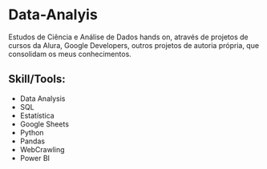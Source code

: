 # Data-Analyis

Estudos de Ciência e Análise de Dados hands on, através de projetos de cursos da Alura, Google Developers, outros projetos de autoria própria, que consolidam os meus conhecimentos.


## **Skill/Tools**:
- Data Analysis
- SQL
- Estatística
- Google Sheets
- Python
- Pandas
- WebCrawling
- Power BI
